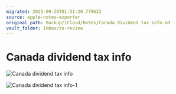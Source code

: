 ```yaml
---
migrated: 2025-09-20T01:51:20.779622
source: apple-notes-exporter
original_path: Backup/iCloud/Notes/Canada dividend tax info.md
vault_folder: Inbox/to-review
---
```

# Canada dividend tax info 
![Canada dividend tax info](images/Canada%20dividend%20tax%20info.jpeg)

![Canada dividend tax info-1](images/Canada%20dividend%20tax%20info-1.png)

